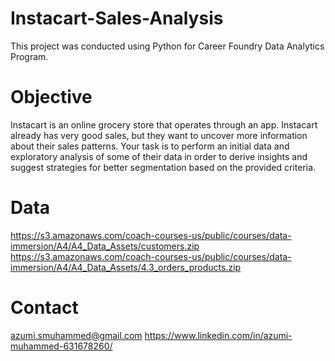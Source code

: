 # Instacart-Sales-Analysis


This project was conducted using Python for Career Foundry Data Analytics Program.

# Objective

Instacart is an online grocery store that operates through an app.
Instacart already has very good sales, but they want to uncover more
information about their sales patterns. Your task is to perform an initial data and exploratory
analysis of some of their data in order to derive insights and suggest strategies for better
segmentation based on the provided criteria.

# Data

https://s3.amazonaws.com/coach-courses-us/public/courses/data-immersion/A4/A4_Data_Assets/customers.zip
https://s3.amazonaws.com/coach-courses-us/public/courses/data-immersion/A4/A4_Data_Assets/4.3_orders_products.zip


# Contact

azumi.smuhammed@gmail.com
https://www.linkedin.com/in/azumi-muhammed-631678260/
